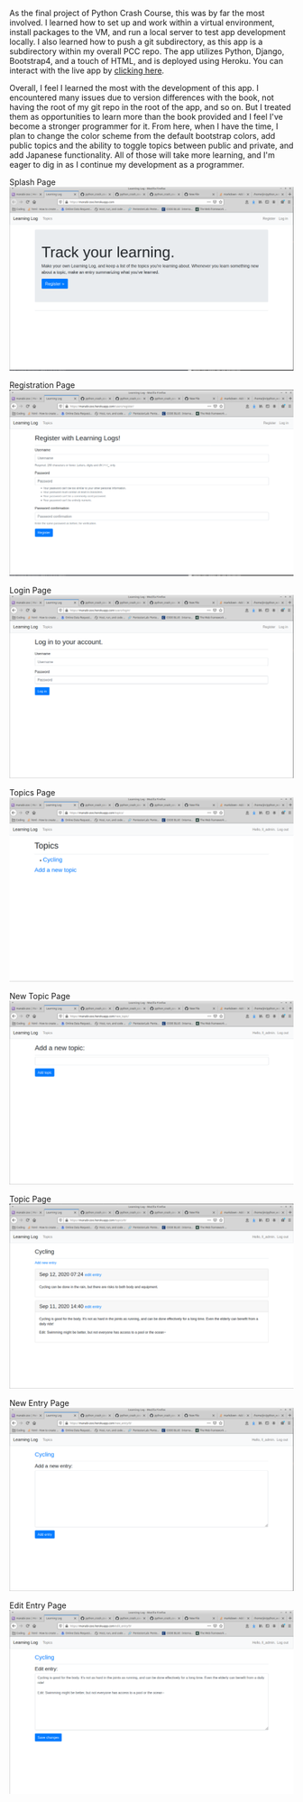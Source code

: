 As the final project of Python Crash Course, this was by far the most involved. I learned how to set up and work within a virtual environment, install packages to the VM, and run a local server to test app development locally. I also learned how to push a git subdirectory, as this app is a subdirectory within my overall PCC repo. The app utilizes Python, Django, Bootstrap4, and a touch of HTML, and is deployed using Heroku. You can interact with the live app by [clicking here](https://manabi-zoo.herokuapp.com/).

Overall, I feel I learned the most with the development of this app. I encountered many issues due to version differences with the book, not having the root of my git repo in the root of the app, and so on. But I treated them as opportunities to learn more than the book provided and I feel I've become a stronger programmer for it. From here, when I have the time, I plan to change the color scheme from the default bootstrap colors, add public topics and the ability to toggle topics between public and private, and add Japanese functionality. All of those will take more learning, and I'm eager to dig in as I continue my development as a programmer.

Splash Page
![splash page](splash_page.png)

Registration Page
![registration](register.png)

Login Page
![login](login.png)

Topics Page
![topics](topics.png)

New Topic Page
![new topic](add_topic.png)

Topic Page
![topic](topic_page.png)

New Entry Page
![new entry](new_entry.png)

Edit Entry Page
![edit entry](edit_entry.png)
